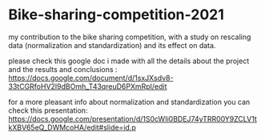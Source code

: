 # Bike-sharing-competition-2021
my contribution to the bike sharing competition, with a study on rescaling data (normalization and standardization) and its effect on data.

please check this google doc i made with all the details about the project and the results and conclusions :
https://docs.google.com/document/d/1sxJXsdv8-33tCGRfoHV2I9dBOmh_T43qreuD6PXmRpI/edit

for a more pleasant info about normalization and standardization you can check this presentation:
https://docs.google.com/presentation/d/1S0cWIi0BDEJ74yTRR00Y9ZCLV1tkXBV65eQ_DWMcoHA/edit#slide=id.p

